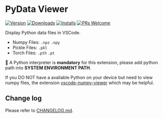 # PyData Viewer

[![Version](https://img.shields.io/visual-studio-marketplace/v/Percy.vscode-pydata-viewer?style=flat-square)](https://marketplace.visualstudio.com/items?itemName=Percy.vscode-pydata-viewer)
[![Downloads](https://img.shields.io/visual-studio-marketplace/d/Percy.vscode-pydata-viewer.svg?style=flat-square)](https://marketplace.visualstudio.com/items?itemName=Percy.vscode-pydata-viewer)
[![Installs](https://img.shields.io/visual-studio-marketplace/i/Percy.vscode-pydata-viewer.svg?style=flat-square)](https://marketplace.visualstudio.com/items?itemName=Percy.vscode-pydata-viewer)
[![PRs Welcome](https://img.shields.io/badge/PRs-welcome-brightgreen.svg?style=flat-square)](http://makeapullrequest.com)

Display Python data files in VSCode.

- Numpy Files: `.npz` `.npy`
- Pickle Files: `.pkl`
- Torch Files: `.pth` `.pt`

:pushpin: A Python interpreter is **mandatory** for this extension, please add python path into **SYSTEM ENVIRONMENT PATH**.

If you DO NOT have a avaliable Python on your device but need to view numpy files, the extension [vscode-numpy-viewer](https://github.com/haochengxia/vscode-numpy-viewer) which may be helpful.

## Change log

Please refer to [CHANGELOG.md](./CHANGELOG.md).

<!-- ## Contributors

<a href="https://github.com/haochengxia/vscode-pydata-viewer/graphs/contributors">
  <img src="https://contrib.rocks/image?repo=haochengxia/vscode-pydata-viewer" />
</a> -->
